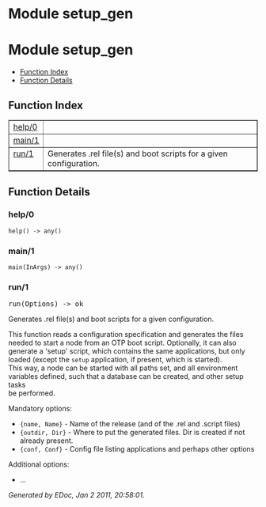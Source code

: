 Module setup_gen
================


<h1>Module setup_gen</h1>

* [Function Index](#index)
* [Function Details](#functions)






<h2><a name="index">Function Index</a></h2>



<table width="100%" border="1" cellspacing="0" cellpadding="2" summary="function index"><tr><td valign="top"><a href="#help-0">help/0</a></td><td></td></tr><tr><td valign="top"><a href="#main-1">main/1</a></td><td></td></tr><tr><td valign="top"><a href="#run-1">run/1</a></td><td>Generates .rel file(s) and boot scripts for a given configuration.</td></tr></table>


<a name="functions"></a>


<h2>Function Details</h2>


<a name="help-0"></a>


<h3>help/0</h3>





`help() -> any()`


<a name="main-1"></a>


<h3>main/1</h3>





`main(InArgs) -> any()`


<a name="run-1"></a>


<h3>run/1</h3>





<tt>run(Options) -> ok</tt>





Generates .rel file(s) and boot scripts for a given configuration.



This function reads a configuration specification and generates the
files needed to start a node from an OTP boot script. Optionally, it can
also generate a 'setup' script, which contains the same applications, but
only loaded (except the `setup` application, if present, which is started).  
This way, a node can be started with all paths set, and all environment  
variables defined, such that a database can be created, and other setup tasks  
be performed.



Mandatory options:
* `{name, Name}`  - Name of the release (and of the .rel and .script files)
* `{outdir, Dir}` - Where to put the generated files. Dir is created if not
already present.
* `{conf, Conf}`  - Config file listing applications and perhaps other options

Additional options:
* ...

_Generated by EDoc, Jan 2 2011, 20:58:01._